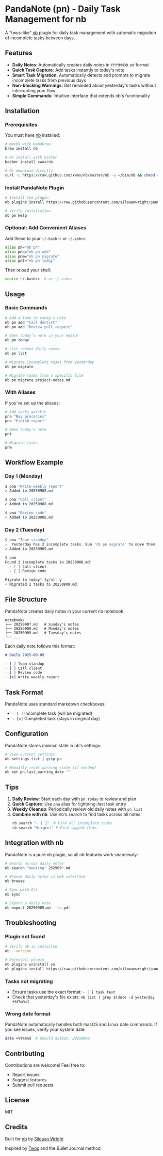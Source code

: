 # PandaNote (pn) - Daily Task Management for nb

A "twos-like" [nb](https://github.com/xwmx/nb) plugin for daily task management with automatic migration of incomplete tasks between days.

## Features

- **Daily Notes**: Automatically creates daily notes in `YYYYMMDD.md` format
- **Quick Task Capture**: Add tasks instantly to today's note
- **Smart Task Migration**: Automatically detects and prompts to migrate incomplete tasks from previous days
- **Non-blocking Warnings**: Get reminded about yesterday's tasks without interrupting your flow
- **Simple Commands**: Intuitive interface that extends nb's functionality

## Installation

### Prerequisites

You must have [nb](https://github.com/xwmx/nb) installed:

```bash
# macOS with Homebrew
brew install nb

# Or install with basher
basher install xwmx/nb

# Or download directly
curl -L https://raw.github.com/xwmx/nb/master/nb -o ~/bin/nb && chmod +x ~/bin/nb
```

### Install PandaNote Plugin

```bash
# Install the plugin
nb plugins install https://raw.githubusercontent.com/silouanwright/panda-note/main/pn.nb-plugin

# Verify installation
nb pn help
```

### Optional: Add Convenient Aliases

Add these to your `~/.bashrc` or `~/.zshrc`:

```bash
alias pn="nb pn"
alias pna="nb pn add"
alias pnm="nb pn migrate"
alias pnt="nb pn today"
```

Then reload your shell:
```bash
source ~/.bashrc  # or ~/.zshrc
```

## Usage

### Basic Commands

```bash
# Add a task to today's note
nb pn add "Call dentist"
nb pn add "Review pull request"

# Open today's note in your editor
nb pn today

# List recent daily notes
nb pn list

# Migrate incomplete tasks from yesterday
nb pn migrate

# Migrate tasks from a specific file
nb pn migrate project-notes.md
```

### With Aliases

If you've set up the aliases:

```bash
# Add tasks quickly
pna "Buy groceries"
pna "Finish report"

# Open today's note
pnt

# Migrate tasks
pnm
```

## Workflow Example

### Day 1 (Monday)
```bash
$ pna "Write weekly report"
✓ Added to 20250908.md

$ pna "Call client"
✓ Added to 20250908.md

$ pna "Review code"
✓ Added to 20250908.md
```

### Day 2 (Tuesday)
```bash
$ pna "Team standup"
⚠️  Yesterday has 2 incomplete tasks. Run 'nb pn migrate' to move them.
✓ Added to 20250909.md

$ pnm
Found 2 incomplete tasks in 20250908.md:
  - [ ] Call client
  - [ ] Review code

Migrate to today? (y/n): y
✓ Migrated 2 tasks to 20250909.md
```

## File Structure

PandaNote creates daily notes in your current nb notebook:

```
notebook/
├── 20250907.md   # Sunday's notes
├── 20250908.md   # Monday's notes
├── 20250909.md   # Tuesday's notes
└── ...
```

Each daily note follows this format:

```markdown
# Daily 2025-09-09

- [ ] Team standup
- [ ] Call client
- [ ] Review code
- [x] Write weekly report
```

## Task Format

PandaNote uses standard markdown checkboxes:

- `- [ ]` Incomplete task (will be migrated)
- `- [x]` Completed task (stays in original day)

## Configuration

PandaNote stores minimal state in nb's settings:

```bash
# View current settings
nb settings list | grep pn

# Manually reset warning state (if needed)
nb set pn.last_warning_date ""
```

## Tips

1. **Daily Review**: Start each day with `pn today` to review and plan
2. **Quick Capture**: Use `pna` alias for lightning-fast task entry
3. **Weekly Cleanup**: Periodically review old daily notes with `pn list`
4. **Combine with nb**: Use nb's search to find tasks across all notes:
   ```bash
   nb search "- [ ]"  # Find all incomplete tasks
   nb search "#urgent" # Find tagged items
   ```

## Integration with nb

PandaNote is a pure nb plugin, so all nb features work seamlessly:

```bash
# Search across daily notes
nb search "meeting" 202509*.md

# Browse daily notes in web interface
nb browse

# Sync with Git
nb sync

# Export a daily note
nb export 20250909.md --to pdf
```

## Troubleshooting

### Plugin not found
```bash
# Verify nb is installed
nb --version

# Reinstall plugin
nb plugins uninstall pn
nb plugins install https://raw.githubusercontent.com/silouanwright/panda-note/main/pn.nb-plugin
```

### Tasks not migrating
- Ensure tasks use the exact format: `- [ ] task text`
- Check that yesterday's file exists: `nb list | grep $(date -d yesterday +%Y%m%d)`

### Wrong date format
PandaNote automatically handles both macOS and Linux date commands. If you see issues, verify your system date:
```bash
date +%Y%m%d  # Should output: 20250909
```

## Contributing

Contributions are welcome! Feel free to:
- Report issues
- Suggest features
- Submit pull requests

## License

MIT

## Credits

Built for [nb](https://github.com/xwmx/nb) by [Silouan Wright](https://github.com/silouanwright)

Inspired by [Twos](https://www.twosapp.com/) and the Bullet Journal method.